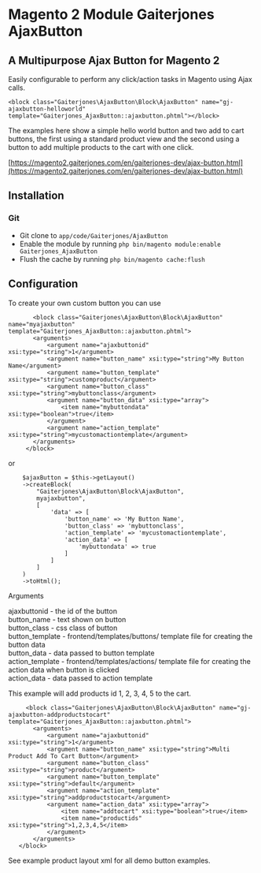 
# Magento 2 Module Gaiterjones AjaxButton

## A Multipurpose Ajax Button for Magento 2

Easily configurable to perform any click/action tasks in Magento using Ajax calls.

    <block class="Gaiterjones\AjaxButton\Block\AjaxButton" name="gj-ajaxbutton-helloworld" template="Gaiterjones_AjaxButton::ajaxbutton.phtml"></block>

The examples here show a simple hello world button and two add to cart buttons, the first using a standard product view and the second using a button to add multiple products to the cart with one click.

[https://magento2.gaiterjones.com/en/gaiterjones-dev/ajax-button.html](https://magento2.gaiterjones.com/en/gaiterjones-dev/ajax-button.html)

## Installation

### Git

 - Git clone to `app/code/Gaiterjones/AjaxButton`
 - Enable the module by running `php bin/magento module:enable Gaiterjones_AjaxButton`
 - Flush the cache by running `php bin/magento cache:flush`

## Configuration

To create your own custom button you can use

           <block class="Gaiterjones\AjaxButton\Block\AjaxButton" name="myajaxbutton" template="Gaiterjones_AjaxButton::ajaxbutton.phtml">
           <arguments>
               <argument name="ajaxbuttonid" xsi:type="string">1</argument>
               <argument name="button_name" xsi:type="string">My Button Name</argument>
               <argument name="button_template" xsi:type="string">customproduct</argument>
               <argument name="button_class" xsi:type="string">mybuttonclass</argument>
               <argument name="button_data" xsi:type="array">
                   <item name="mybuttondata" xsi:type="boolean">true</item>
               </argument>
               <argument name="action_template" xsi:type="string">mycustomactiontemplate</argument>
           </arguments>
         </block>

or

        $ajaxButton = $this->getLayout()
        ->createBlock(
            "Gaiterjones\AjaxButton\Block\AjaxButton",
            myajaxbutton",
            [
                'data' => [
                    'button_name' => 'My Button Name',
                    'button_class' => 'mybuttonclass',
                    'action_template' => 'mycustomactiontemplate',
                    'action_data' => [
                        'mybuttondata' => true
                    ]
                ]
            ]
        )
        ->toHtml();


Arguments

ajaxbuttonid - the id of the button   
button_name - text shown on button  
button_class - css class of button   
button_template - frontend/templates/buttons/ template file for creating the button data   
button_data - data passed to button template   
action_template - frontend/templates/actions/ template file for creating the action data when button is clicked   
action_data - data passed to action template   

This example will add products id 1, 2, 3, 4, 5 to the cart.

         <block class="Gaiterjones\AjaxButton\Block\AjaxButton" name="gj-ajaxbutton-addproductstocart" template="Gaiterjones_AjaxButton::ajaxbutton.phtml">
           <arguments>
               <argument name="ajaxbuttonid" xsi:type="string">1</argument>
               <argument name="button_name" xsi:type="string">Multi Product Add To Cart Button</argument>
               <argument name="button_class" xsi:type="string">product</argument>
               <argument name="button_template" xsi:type="string">default</argument>
               <argument name="action_template" xsi:type="string">addproductstocart</argument>
               <argument name="action_data" xsi:type="array">
                   <item name="addtocart" xsi:type="boolean">true</item>
                   <item name="productids" xsi:type="string">1,2,3,4,5</item>
               </argument>
           </arguments>
       </block>

See example product layout xml for all demo button examples.
